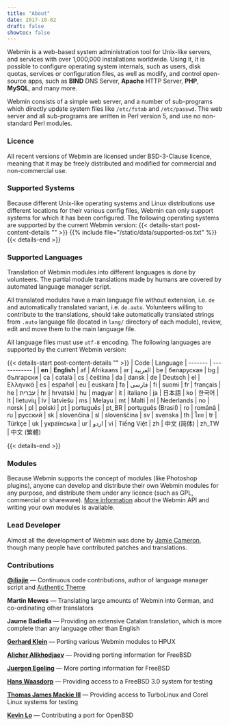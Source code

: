 ```yaml
---
title: "About"
date: 2017-10-02
draft: false
showtoc: false
---
```


Webmin is a web-based system administration tool for Unix-like servers, and services with over 1,000,000 installations worldwide. Using it, it is possible to configure operating system internals, such as users, disk quotas, services or configuration files, as well as modify, and control open-source apps, such as **BIND** DNS Server, **Apache** HTTP Server, **PHP**, **MySQL**, and many more.

Webmin consists of a simple web server, and a number of sub-programs which directly update system files like `/etc/fstab` and `/etc/passwd`. The web server and all sub-programs are written in Perl version 5, and use no non-standard Perl modules.

### Licence

All recent versions of Webmin are licensed under BSD-3-Clause licence, meaning that it may be freely distributed and modified for commercial and non-commercial use.

### Supported Systems
Because different Unix-like operating systems and Linux distributions use different locations for their various config files, Webmin can only support systems for which it has been configured. The following operating systems are supported by the current Webmin version:
{{< details-start post-content-details "<i class='wm wm-linux'></i>"  >}}
{{% include file="/static/data/supported-os.txt" %}}
{{< details-end >}}

### Supported Languages

Translation of Webmin modules into different languages is done by volunteers. The partial module translations made by humans are covered by automated language manager script.

All translated modules have a main language file without extension, i.e. `de` and automatically translated variant, i.e. `de.auto`. Volunteers willing to contribute to the translations, should take automatically translated strings from `.auto` language file (located in `lang/` directory of each module), review, edit and move them to the main language file.

All language files must use `utf-8` encoding. The following languages are supported by the current Webmin version:

{{< details-start post-content-details "<i class='wm wm-language'></i>"  >}}
|  Code   |   Language
| ------- | ------------ |
|  **en** |  **English**
|  af     |  Afrikaans
|  ar     |  العربية
|  be     |  беларуская
|  bg     |  български
|  ca     |  català
|  cs     |  čeština
|  da     |  dansk
|  de     |  Deutsch
|  el     |  Ελληνικά
|  es     |  español
|  eu     |  euskara
|  fa     |  فارسی
|  fi     |  suomi
|  fr     |  français
|  he     |  עברית
|  hr     |  hrvatski
|  hu     |  magyar
|  it     |  italiano
|  ja     |  日本語
|  ko     |  한국어
|  lt     |  lietuvių
|  lv     |  latviešu
|  ms     |  Melayu
|  mt     |  Malti
|  nl     |  Nederlands
|  no     |  norsk
|  pl     |  polski
|  pt     |  português
| pt_BR   |  português (Brasil)
|  ro     |  română
|  ru     |  русский
|  sk     |  slovenčina
|  sl     |  slovenščina
|  sv     |  svenska
|  th     |  ไทย
|  tr     |  Türkçe
|  uk     |  українська
|  ur     |  اردو
|  vi     |  Tiếng Việt
|  zh     |  中文 (简体)
|  zh_TW  |  中文 (繁體)

{{< details-end >}}



### Modules
Because Webmin supports the concept of modules (like Photoshop plugins), anyone can develop and distribute their own Webmin modules for any purpose, and distribute them under any licence (such as GPL, commercial or shareware). [More information](https://doxfer.webmin.com/Webmin/ModuleDevelopment) about the Webmin API and writing your own modules is available.

### Lead Developer

Almost all the development of Webmin was done by [Jamie Cameron](../about-jamie), though many people have contributed patches and translations.

### Contributions

**[@iliajie](https://github.com/iliajie)** &mdash; Continuous code contributions, author of language manager script and [Authentic Theme](https://github.com/webmin/authentic-theme)

**Martin Mewes** &mdash; Translating large amounts of Webmin into German, and co-ordinating other translators

**Jaume Badiella** &mdash; Providing an extensive Catalan translation, which is more complete than any language other than English

**[Gerhard Klein](mailto:gerhard@Klein-home.de)** &mdash; Porting various Webmin modules to HPUX

**[Alicher Alikhodjaev](mailto:cher@park.ru)** &mdash; Providing porting information for FreeBSD

**[Juergen Egeling](mailto:egeling@punkt.de)** &mdash; More porting information for FreeBSD

**[Hans Waasdorp](mailto:hansw@imco.nl)** &mdash; Providing access to a FreeBSD 3.0 system for testing

**[Thomas James Mackie III](mailto:tmackie@awak.com)** &mdash; Providing access to TurboLinux and Corel Linux systems for testing

**[Kevin Lo](mailto:kevlo@openbsd.org)** &mdash; Contributing a port for OpenBSD




